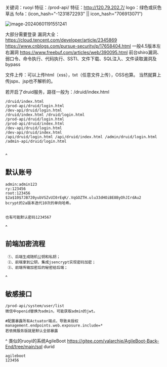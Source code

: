 关键词：ruoyi
特征：/prod-api/
特征：<http://120.79.202.7/>
logo：绿色或灰色草丛
fofa：(icon_hash="-1231872293" || icon_hash="706913071")


![image-20240601191551241](http://cdn.33129999.xyz/mk_img/image-20240601191551241.png)

大部分需要登录
漏洞大全：
<https://cloud.tencent.com/developer/article/2345869>
<https://www.cnblogs.com/pursue-security/p/17658404.html>
一般4.5版本左右漏洞
<https://www.freebuf.com/articles/web/390095.html>
前台shiro漏洞、弱口令、命令执行、代码执行、SSTI、文件下载、SQL注入、文件读取漏洞及bypass


文件上传：可以上传html（xss），txt（任意文件上传），OSS也算。
当然就算上传jspx、jsp也不解析的。

若开启了druid服务，路径一般为：/druid/index.html
```
/druid/index.html
/prod-api/druid/login.html 
/dev-api/druid/login.html
/druid/index.html /druid/login.html 
/prod-api/druid/login.html 
/prod-api/druid/index.html
/dev-api/druid/login.html 
/dev-api/druid/index.html 
/api/druid/login.html /api/druid/index.html /admin/druid/login.html /admin-api/druid/login.html


```

^
## **默认账号**
```
admin:admin123
ry:123456 
root:123456
$2a$10$7JB720yubVSZvUI0rEqK/.VqGOZTH.ulu33dHOiBE8ByOhJIrdAu2
bcrypt的2a版本迭代10次的单向哈希。


也有可能默认密码1234567
```



^
## **前端加密流程**
```
 ①、后端生成随机公钥和私钥；
 ②、前端拿到公钥，集成jsencrypt实现密码加密；
 ③、前端传输加密后的秘密给后端；
```


^
## **敏感接口**
```
/prod-api/system/user/list
微信中openid替换为admin，可能获取admin的jwt。

```

```
#配置暴露所有Actuator端点，导致未授权
management.endpoints.web.exposure.include=*
若依微服务版就是默认全部暴露
```


^
类似的ruoyi的系统AgileBoot
<https://gitee.com/valarchie/AgileBoot-Back-End/tree/main/sql>
durid 
```
agileboot
123456
````